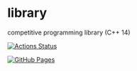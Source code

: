 # library
competitive programming library (C++ 14)

[![Actions Status](https://github.com/rniya/library/workflows/verify/badge.svg)](https://github.com/rniya/library/actions)

 [![GitHub Pages](https://img.shields.io/static/v1?label=GitHub+Pages&message=+&color=brightgreen&logo=github)](https://rniya.github.io/library/)
